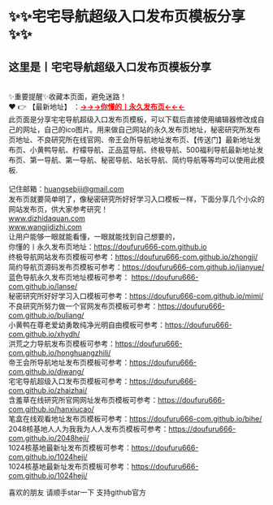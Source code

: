 # :sparkles::sparkles:宅宅导航超级入口发布页模板分享:sparkles::sparkles:

## 这里是丨**宅宅导航超级入口发布页模板分享**
<br>✨重要提醒✨收藏本页面，避免迷路！<br>
❤️ 👉 【最新地址】 ：<a href="https://最新.dizhidaquan.com" target="_blank" class="modalbtn text-blue nmB4hteGKB 3Xyk5Zcf_s" id="loginbox"><font size="" color="#ff0000"><strong>→→→你懂的丨永久发布页←←←</strong></font></a><br>
此页面是分享宅宅导航超级入口发布页模板，可以下载后直接使用编辑器修改成自己的网址，自己的ico图片。用来做自己网站的永久发布页地址，秘密研究所发布页地址、不良研究所在线官网、帝王会所导航地址发布页、【传送门】最新地址发布页、小黄鸭导航、柠檬导航、正品蓝导航、终极导航、500福利导航最新地址发布页、第一导航、第一导航、秘密导航、站长导航、简约导航等等均可以使用此模板.<br><br>
记住邮箱：huangsebiji@gmail.com<br>
发布页就要简单明了，像秘密研究所好好学习入口模板一样，下面分享几个小众的网站发布页，供大家参考研究！<br>
www.dizhidaquan.com<br>
www.wangjidizhi.com<br>
让用户能够一眼就能看懂，一眼就能找到自己想要的，<br>
你懂的丨永久发布页地址：https://doufuru666-com.github.io<br>
终极导航网站发布页模板可参考：https://doufuru666-com.github.io/zhongji/<br>
简约导航页源码发布页模板可参考：https://doufuru666-com.github.io/jianyue/<br>
蓝色导航永久发布页地址模板可参考： https://doufuru666-com.github.io/lanse/<br>
秘密研究所好好学习入口模板可参考：https://doufuru666-com.github.io/mimi/<br>
不良研究所努力做一个官网发布页模板可参考：https://doufuru666-com.github.io/buliang/<br>
小黄鸭在尊老爱幼勇敢纯净光明自由模板可参考：https://doufuru666-com.github.io/xhydh/<br>
洪荒之力导航发布页模板可参考：https://doufuru666-com.github.io/honghuangzhili/<br>
帝王会所导航地址发布页模板可参考：https://doufuru666-com.github.io/diwang/<br>
宅宅导航超级入口发布页模板可参考：https://doufuru666-com.github.io/zhaizhai/<br>
含羞草在线研究所官网网址发布页模板可参考：https://doufuru666-com.github.io/hanxiucao/<br>
笔盒在线观看地址发布页模板可参考：https://doufuru666-com.github.io/bihe/<br>
2048核基地人人为我我为人人发布页模板可参考：https://doufuru666-com.github.io/2048heji/<br>
1024核基地最新址发布页模板可参考：https://doufuru666-com.github.io/1024heji/<br>
1024核基地最新址发布页模板可参考：https://doufuru666-com.github.io/1024heji/<br>

喜欢的朋友 请顺手star一下  支持github官方
